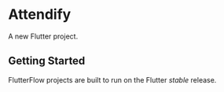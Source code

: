 # Attendify

A new Flutter project.

## Getting Started

FlutterFlow projects are built to run on the Flutter _stable_ release.
